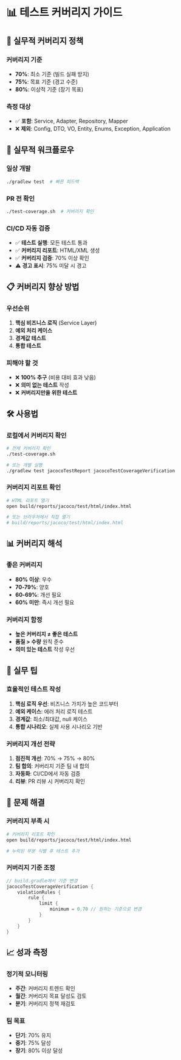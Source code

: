 # 📊 테스트 커버리지 가이드

## 🎯 **실무적 커버리지 정책**

### **커버리지 기준**

- **70%**: 최소 기준 (빌드 실패 방지)
- **75%**: 목표 기준 (경고 수준)
- **80%**: 이상적 기준 (장기 목표)

### **측정 대상**

- ✅ **포함**: Service, Adapter, Repository, Mapper
- ❌ **제외**: Config, DTO, VO, Entity, Enums, Exception, Application

## 🚀 **실무적 워크플로우**

### **일상 개발**

```bash
./gradlew test  # 빠른 피드백
```

### **PR 전 확인**

```bash
./test-coverage.sh  # 커버리지 확인
```

### **CI/CD 자동 검증**

- ✅ **테스트 실행**: 모든 테스트 통과
- ✅ **커버리지 리포트**: HTML/XML 생성
- ✅ **커버리지 검증**: 70% 이상 확인
- ⚠️ **경고 표시**: 75% 미달 시 경고

## 📋 **커버리지 향상 방법**

### **우선순위**

1. **핵심 비즈니스 로직** (Service Layer)
2. **예외 처리 케이스**
3. **경계값 테스트**
4. **통합 테스트**

### **피해야 할 것**

- ❌ **100% 추구** (비용 대비 효과 낮음)
- ❌ **의미 없는 테스트** 작성
- ❌ **커버리지만을 위한 테스트**

## 🛠️ **사용법**

### **로컬에서 커버리지 확인**

```bash
# 전체 커버리지 확인
./test-coverage.sh

# 또는 개별 실행
./gradlew test jacocoTestReport jacocoTestCoverageVerification
```

### **커버리지 리포트 확인**

```bash
# HTML 리포트 열기
open build/reports/jacoco/test/html/index.html

# 또는 브라우저에서 직접 열기
# build/reports/jacoco/test/html/index.html
```

## 📊 **커버리지 해석**

### **좋은 커버리지**

- **80% 이상**: 우수
- **70-79%**: 양호
- **60-69%**: 개선 필요
- **60% 미만**: 즉시 개선 필요

### **커버리지 함정**

- **높은 커버리지 ≠ 좋은 테스트**
- **품질 > 수량** 원칙 준수
- **의미 있는 테스트** 작성 우선

## 🎯 **실무 팁**

### **효율적인 테스트 작성**

1. **핵심 로직 우선**: 비즈니스 가치가 높은 코드부터
2. **예외 케이스**: 에러 처리 로직 테스트
3. **경계값**: 최소/최대값, null 케이스
4. **통합 시나리오**: 실제 사용 시나리오 기반

### **커버리지 개선 전략**

1. **점진적 개선**: 70% → 75% → 80%
2. **팀 합의**: 커버리지 기준 팀 내 합의
3. **자동화**: CI/CD에서 자동 검증
4. **리뷰**: PR 리뷰 시 커버리지 확인

## 🔧 **문제 해결**

### **커버리지 부족 시**

```bash
# 커버리지 리포트 확인
open build/reports/jacoco/test/html/index.html

# 누락된 부분 식별 후 테스트 추가
```

### **커버리지 기준 조정**

```gradle
// build.gradle에서 기준 변경
jacocoTestCoverageVerification {
    violationRules {
        rule {
            limit {
                minimum = 0.70 // 원하는 기준으로 변경
            }
        }
    }
}
```

## 📈 **성과 측정**

### **정기적 모니터링**

- **주간**: 커버리지 트렌드 확인
- **월간**: 커버리지 목표 달성도 검토
- **분기**: 커버리지 정책 재검토

### **팀 목표**

- **단기**: 70% 유지
- **중기**: 75% 달성
- **장기**: 80% 이상 달성
